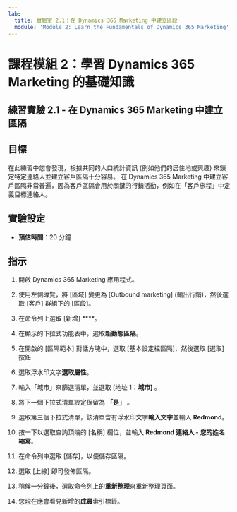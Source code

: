 ```yaml
---
lab:
  title: 實驗室 2.1：在 Dynamics 365 Marketing 中建立區段
  module: 'Module 2: Learn the Fundamentals of Dynamics 365 Marketing'
---
```


<a name="module-2-learn-the-fundamentals-of-dynamics-365-marketing"></a>課程模組 2：學習 Dynamics 365 Marketing 的基礎知識
========================

## <a name="practice-lab-21---create-a-segment-in-dynamics-365-marketing"></a>練習實驗 2.1 - 在 Dynamics 365 Marketing 中建立區隔

## <a name="objectives"></a>目標

在此練習中您會發現，根據共同的人口統計資訊 (例如他們的居住地或興趣) 來鎖定特定連絡人並建立客戶區隔十分容易。 在 Dynamics 365 Marketing 中建立客戶區隔非常普遍，因為客戶區隔會用於關鍵的行銷活動，例如在「客戶旅程」中定義目標連絡人。

## <a name="lab-setup"></a>實驗設定

  - **預估時間**：20 分鐘

## <a name="instructions"></a>指示


1. 開啟 Dynamics 365 Marketing 應用程式。 

2. 使用左側導覽，將 [區域] 變更為 [Outbound marketing] \(輸出行銷\)，然後選取 [客戶] 群組下的 [區段]。

3. 在命令列上選取 [新增] ****。

4. 在顯示的下拉式功能表中，選取**新動態區隔**。

5. 在開啟的 [區隔範本] 對話方塊中，選取 [基本設定檔區隔]，然後選取 [選取] 按鈕

6. 選取浮水印文字**選取屬性**。

7. 輸入「城市」來篩選清單，並選取 [地址 1：**城市]** 。

8. 將下一個下拉式清單設定保留為 **「是」** 。 

9. 選取第三個下拉式清單，該清單含有浮水印文字**輸入文字**並輸入 **Redmond**。

10. 按一下以選取查詢頂端的 [名稱] 欄位，並輸入 **Redmond 連絡人 - 您的姓名縮寫**。

11. 在命令列中選取 [儲存]，以便儲存區隔。

12. 選取 [上線] 即可發佈區隔。

13. 稍候一分鐘後，選取命令列上的**重新整理**來重新整理頁面。 

14. 您現在應會看見新增的**成員**索引標籤。 
